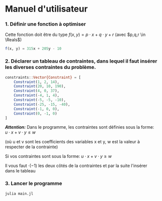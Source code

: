 # Manuel d'utilisateur

### 1. Définir une fonction à optimiser

Cette fonction doit être du type $f(x,y) = p \cdot x + q \cdot y + r$ (avec $p,q,r \in \Reals$)

```julia
f(x, y) = 315x + 205y - 10
```

### 2. Déclarer un tableau de contraintes, dans lequel il faut insérer les diverses contraintes du problème.

```julia
constraints::Vector{Constraint} = [
    Constraint(1, 2, 14),
    Constraint(20, 10, 190),
    Constraint(4, 0, 37),
    Constraint(-4, 1, 4),
    Constraint(-5, -5, -10),
    Constraint(-25, -15, -40),
    Constraint(-1, 0, 0),
    Constraint(0, -1, 0)
]
```

**_Attention:_**
Dans le programme, les contraintes sont définies sous la forme: $u \cdot x + v \cdot y \leqslant w$

(où u et v sont les coefficients des variables x et y, w est la valeur à respecter de la contrainte)

Si vos contraintes sont sous la forme: $u \cdot x + v \cdot y \geqslant w$

Il vous faut $\cdot(-1)$ les deux côtés de la contraintes et par la suite l'insérer dans le tableau

### 3. Lancer le programme

```bash
julia main.jl
```
